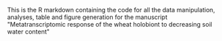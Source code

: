 This is the R markdown containing the code for all the data manipulation, analyses, table and figure generation for the manuscript "Metatranscriptomic response of the wheat holobiont to decreasing soil water content"
